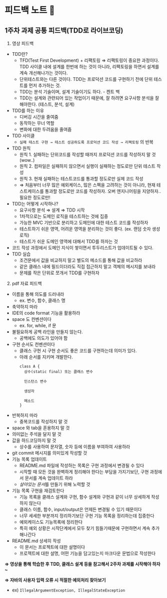 # 피드백 노트 📝

## 1주차 과제 공통 피드백(TDD로 라이브코딩)

1. 영상 피드백

- TDD란?
  - TFD(Test First Development) + 리팩토링 ⇒ 리팩토링이 중요한 과정이다. TDD 사이클 내에 설계를 한번에 하는 것이 아니라, 리팩토링을 하면서 설계를 계속 개선해나가는 것이다.
  - 단위테스트와는 다른 것이다. TDD는 프로덕션 코드를 구현하기 전에 단위 테스트를 먼저 추가하는 것.
  - TDD는 분석 기술이며, 설계 기술이기도 하다. - 켄트 백
  - TDD는 설계와 관련되어 있는 작업이기 때문에, 잘 하려면 요구사항 분석을 잘 해야한다. (테스트, 분석, 설계)
- TDD를 하는 이유
  - 디버깅 시간을 줄여줌
  - 동작하는 무너 역할
  - 변화에 대한 두려움을 줄여줌
- TDD 사이클
  - `실패 테스트 구현 → 테스트 성공하도록 프로덕션 코드 작성 → 리팩토링` 의 반복
- TDD 원칙
  - 원칙 1. 실패하는 단위코드를 작성할 때까지 프로덕션 코드를 작성하지 말 것(wow..)
  - 원칙 2. 컴파일은 실패하지 않으면서 실행이 실패하는 정도로만 단위 테스트 작성
  - 원칙 3. 현재 실패하는 테스트코드를 통과할 정도로만 실제 코드 작성
  - ⇒ 처음부터 너무 많은 예외케이스, 많은 스펙을 고려하는 것이 아니라, 현재 테스트케이스를 통과할 정도로만 코드를 작성하자. 오버 엔지니어링을 지양하자.. 필요한 정도로만!
- TDD는 어떻게 시작하나?
  - 요구사항 분석 ⇒ 설계 ⇒ TDD 시작
  - 1차적으로는 도메인 로직을 테스트하는 것에 집중
  - 가능한 MVC 기반으로 분리하고 도메인에 대한 테스트 코드를 작성하자
  - 테스트하기 쉬운 영역, 어려운 영역을 분리하는 것이 좋다. (ex. 랜덤 숫자 생성로직)
  - 테스트가 쉬운 도메인 영역에 대해서 TDD를 하자는 것
- 코드 작성 과정에서 도메인 지식이 쌓이면서 투두리스트가 업데이트될 수 있다.
- TDD 실습
  - 조건문에서 값을 비교하지 말고 별도의 메소드를 통해 값을 비교하라
  - 같은 클래스 내에 필드이더라도 직접 접근하지 말고 객체의 메시지를 보내라
  - 문제를 작은 단위로 쪼개서 TDD를 구현하자

2. pdf 자료 피드백
- 이름을 통해 의도를 드러내라
  - ex. 변수, 함수, 클래스 명
- 축약하지 마라
- IDE의 code format 기능을 활용하라
- space 도 컨벤션이다
  - ex. for, while, if 문
- 불필요하게 공백 라인을 만들지 않는다.
  - 공백에도 의도가 있어야 함
- 구현 순서도 컨벤션이다
  - 클래스 구현 시 구현 순서도 좋은 코드를 구현하는데 의미가 있다.
  - 아래 순서를 지키며 개발한다.
    ```
    class A {
      상수(static final) 또는 클래스 변수
          
      인스턴스 변수
        
      생성자
        
      메소드
    }
    ```
- 반복하지 마라
  - 중복코드를 작성하지 말 것
- space 와 tab을 혼용하지 말 것
- 의미없는 주석을 달지 말 것
- 값을 하드코딩하지 말 것
  - 상수를 사용하여 문자열, 숫자 등에 이름을 부여하여 사용하라
- git commit 메시지를 의미있게 작성할 것
- 기능 목록 업데이트
  - README.md 파일에 작성하는 목록은 구현 과정에서 변경될 수 있다
  - 시작할 때 모든 것을 완벽하게 정리해야 한다는 부담을 가지기보단, 구현 과정에서 문서를 계속 업데이트 하라
  - *살아있는 문서*를 만들기 위해 노력할 것
- 기능 목록 구현을 재검토한다
  - 기능 목록을 클래스 설계와 구현, 함수 설계와 구현과 같이 너무 상세하게 작성하지 않는다
  - 클래스 이름, 함수, input/output은 언제든 변경될 수 있기 때문이다
  - 너무 세세한 부분까지 정리하기보단 구현 기능 목록을 정리하는데 집중한다
  - 예외케이스도 기능목록에 정리한다
  - 특히 예외 상황은 시작단계에서 모두 찾기 힘들기때문에 구현하면서 계속 추가해나간다
- README.md 상세히 작성
  - 이 문서는 프로젝트에 대한 설명이다
  - 프로젝트에 대한 설명, 어떤 기능을 담고있는지 마크다운 문법으로 작성한다

**⇒ 영상을 통해 학습한 후 TDD, 클래스 설계 등을 참고해서 2주차 과제를 시작해야 하자~**

**⇒ 자바의 사용자 입력 오류 시 적절한 예외처리 찾아보기**
  - ex) `IllegalArgumentException, IllegalStateException`
